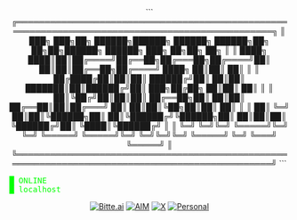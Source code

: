 <div align="center">
  <div>
```
╔════════════════════════════════════════════════════════════════════════════════════════════════╗
║ ███╗   ███╗██╗ ██████╗██████╗  ██████╗  ██████╗██╗  ██╗██╗██████╗  ██████╗ ███╗   ██╗██╗   ██╗ ║
║ ████╗ ████║██║██╔════╝██╔══██╗██╔═══██╗██╔════╝██║  ██║██║██╔══██╗██╔════╝ ████╗  ██║██║   ██║ ║
║ ██╔████╔██║██║██║     ██████╔╝██║   ██║██║     ███████║██║██████╔╝██║  ███╗██╔██╗ ██║██║   ██║ ║
║ ██║╚██╔╝██║██║██║     ██╔══██╗██║   ██║██║     ██╔══██║██║██╔═══╝ ██║   ██║██║╚██╗██║██║   ██║ ║
║ ██║ ╚═╝ ██║██║╚██████╗██║  ██║╚██████╔╝╚██████╗██║  ██║██║██║     ╚██████╔╝██║ ╚████║╚██████╔╝ ║
║ ╚═╝     ╚═╝╚═╝ ╚═════╝╚═╝  ╚═╝ ╚═════╝  ╚═════╝╚═╝  ╚═╝╚═╝╚═╝      ╚═════╝ ╚═╝  ╚═══╝ ╚═════╝  ║
╚════════════════════════════════════════════════════════════════════════════════════════════════╝
```
  </div>
</div>


<pre>
<span style="color:#00FF00">█ ONLINE</span>
<span style="color:#00FF00">█ localhost</span>
</pre>

<div align="center">
  <a href="https://bitte.ai"><img src="https://img.shields.io/badge/BITTE.AI-%23FF00FF.svg?style=for-the-badge&logo=data:image/svg+xml;base64,PHN2ZyB4bWxucz0iaHR0cDovL3d3dy53My5vcmcvMjAwMC9zdmciIHdpZHRoPSIxNiIgaGVpZ2h0PSIxNiIgZmlsbD0id2hpdGUiIHZpZXdCb3g9IjAgMCAxNiAxNiI+PHBhdGggZD0iTTggMTVBNy41IDcuNSAwIDEgMSA4IDBhNy41IDcuNSAwIDAgMSAwIDE1eiIvPjwvc3ZnPg==&logoColor=white" alt="Bitte.ai"></a>
  <a href="https://aim.tools"><img src="https://img.shields.io/badge/AIM-%2300FFFF.svg?style=for-the-badge&logo=data:image/svg+xml;base64,PHN2ZyB4bWxucz0iaHR0cDovL3d3dy53My5vcmcvMjAwMC9zdmciIHdpZHRoPSIxNiIgaGVpZ2h0PSIxNiIgZmlsbD0id2hpdGUiIHZpZXdCb3g9IjAgMCAxNiAxNiI+PHBhdGggZD0iTTggMWE3IDcgMCAxIDAgMCAxNEE3IDcgMCAwIDAgOCAxeiIvPjwvc3ZnPg==&logoColor=white" alt="AIM"></a>
  <a href="https://x.com/microchipgnu"><img src="https://img.shields.io/badge/X-%23000000.svg?style=for-the-badge&logo=X&logoColor=white" alt="X"></a>
  <a href="https://microchipgnu.pt"><img src="https://img.shields.io/badge/PERSONAL-%23FFFF00.svg?style=for-the-badge&logo=data:image/svg+xml;base64,PHN2ZyB4bWxucz0iaHR0cDovL3d3dy53My5vcmcvMjAwMC9zdmciIHdpZHRoPSIxNiIgaGVpZ2h0PSIxNiIgZmlsbD0iYmxhY2siIHZpZXdCb3g9IjAgMCAxNiAxNiI+PHBhdGggZD0iTTggMTZBOCA4IDAgMSAwIDggMGE4IDggMCAwIDAgMCAxNnoiLz48L3N2Zz4=&logoColor=black" alt="Personal"></a>
</div>



